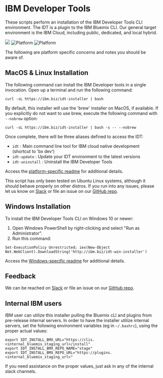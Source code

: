 # IBM Developer Tools
These scripts perform an installation of the IBM Developer Tools CLI environment. The IDT is a plugin to the IBM Bluemix CLI. Our general target environment is the IBM Cloud, including public, dedicated, and local hybrid.


[![](https://img.shields.io/badge/bluemix-powered-blue.svg)](https://bluemix.net)
![Platform](https://img.shields.io/badge/platform-BASH-lightgrey.svg?style=flat)
![Platform](https://img.shields.io/badge/platform-PowerShell-lightgrey.svg?style=flat)


The following are platform specific concerns and notes you should be aware of.

## MacOS &amp; Linux Installation

The following command can install the IBM Developer tools in a single invocation.  Open up a terminal and run the following command:

```
curl -sL https://ibm.biz/idt-installer | bash
```

By default, this installer will use the 'brew' installer on MacOS, if available. If you explicitly do not want to use brew, execute the following command with `--nobrew` option:

```
curl -sL https://ibm.biz/idt-installer | bash -s -- --nobrew
```

Once complete, there will be three aliases defined to access the IDT:
- `idt` : Main command line tool for IBM cloud native development (shortcut to 'bx dev')
- `idt-update` : Update your IDT environment to the latest versions
- `idt-uninstall` : Uninstall the IBM Developer Tools

Access the [platform-specific readme](./linux-installer/README.md) for additional details.

This script has only been tested on Ubuntu Linux systems, although it should behave properly on other distros. If you run into any issues, please let us know on [Slack](https://ibm.biz/IBMCloudNativeSlack) or file an issue on our [GitHub repo](https://github.com/ibm-cloud-tools/idt-installer).



## Windows Installation
To install the IBM Developer Tools CLI on Windows 10 or newer:

1. Open Windows PowerShell by right-clicking and select "Run as Administrator".
2. Run this command:
```
Set-ExecutionPolicy Unrestricted; iex(New-Object Net.WebClient).DownloadString('http://ibm.biz/idt-win-installer')
```

Access the [Windows-specific readme](./windows-installer/README.md) for additional details.



## Feedback

We can be reached on [Slack](https://ibm.biz/IBMCloudNativeSlack) or file an issue on our [GitHub repo](https://github.com/ibm-cloud-tools/idt-installer).


## Internal IBM users

IBM user can utilize this installer pulling the Bluemix cLI and plugins from pre-release internal servers. In order to have the installer utilize internal servers, set the following environment variables (eg in `~/.bashrc`), using the proper actual values:

```
export IDT_INSTALL_BMX_URL="https://clis.<internal_bluemix_staging_url>/install"
export IDT_INSTALL_BMX_REPO_NAME="stage"
export IDT_INSTALL_BMX_REPO_URL="https://plugins.<internal_bluemix_staging_url>"
```

If you need assistance on the proper values, just ask in any of the internal slack channels.
